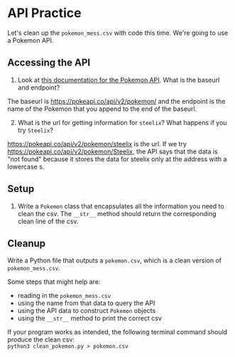 # API Practice
Let's clean up the `pokemon_mess.csv` with code this time. We're going to use a Pokemon API.

## Accessing the API
1. Look at [this documentation for the Pokemon API](https://pokeapi.co/docs/v2#pokemon). What is the baseurl and endpoint?

 The baseurl is https://pokeapi.co/api/v2/pokemon/ and the endpoint is the name of the Pokemon that you append to the end of the baseurl.

2. What is the url for getting information for `steelix`? What happens if you try `Steelix`?

 https://pokeapi.co/api/v2/pokemon/steelix is the url. If we try https://pokeapi.co/api/v2/pokemon/Steelix, the API says that the data is "not found" because it stores the data for steelix only at the address with a lowercase s.

## Setup
1. Write a `Pokemon` class that encapsulates all the information you need to clean the csv. The `__str__` method should return the corresponding clean line of the csv.

 

## Cleanup
Write a Python file that outputs a `pokemon.csv`, which is a clean version of `pokemon_mess.csv`.

Some steps that might help are:
 - reading in the `pokemon_mess.csv`
 - using the name from that data to query the API
 - using the API data to construct `Pokemon` objects
 - using the `__str__` method to print the correct csv

If your program works as intended, the following terminal command should produce the clean csv:  
`python3 clean_pokemon.py > pokemon.csv`
